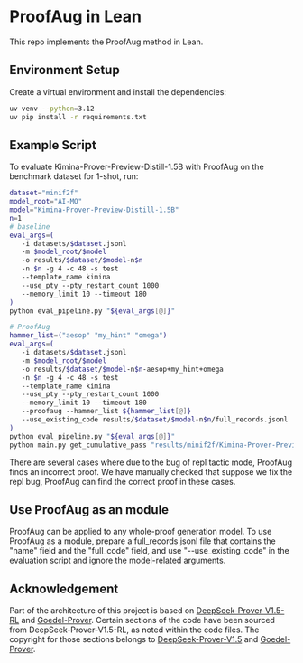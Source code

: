 # ProofAug in Lean

This repo implements the ProofAug method in Lean.

## Environment Setup

Create a virtual environment and install the dependencies:
```bash
uv venv --python=3.12
uv pip install -r requirements.txt 
```

## Example Script

To evaluate Kimina-Prover-Preview-Distill-1.5B with ProofAug on the benchmark dataset for 1-shot, run:
```bash
dataset="minif2f"
model_root="AI-MO"
model="Kimina-Prover-Preview-Distill-1.5B"
n=1
# baseline
eval_args=(
   -i datasets/$dataset.jsonl
   -m $model_root/$model 
   -o results/$dataset/$model-n$n
   -n $n -g 4 -c 48 -s test
   --template_name kimina
   --use_pty --pty_restart_count 1000
   --memory_limit 10 --timeout 180
)
python eval_pipeline.py "${eval_args[@]}"

# ProofAug
hammer_list=("aesop" "my_hint" "omega")
eval_args=(
   -i datasets/$dataset.jsonl
   -m $model_root/$model 
   -o results/$dataset/$model-n$n-aesop+my_hint+omega
   -n $n -g 4 -c 48 -s test
   --template_name kimina
   --use_pty --pty_restart_count 1000
   --memory_limit 10 --timeout 180
   --proofaug --hammer_list ${hammer_list[@]}
   --use_existing_code results/$dataset/$model-n$n/full_records.jsonl
)
python eval_pipeline.py "${eval_args[@]}"
python main.py get_cumulative_pass "results/minif2f/Kimina-Prover-Preview-Distill-1.5B-n$n*/compilation_summary.csv"
```

There are several cases where due to the bug of repl tactic mode, ProofAug finds an incorrect proof. We have manually checked that suppose we fix the repl bug, ProofAug can find the correct proof in these cases.

## Use ProofAug as an module

ProofAug can be applied to any whole-proof generation model. To use ProofAug as a module, prepare a full_records.jsonl file that contains the "name" field and the "full_code" field, and use "--use_existing_code" in the evaluation script and ignore the model-related arguments.


## Acknowledgement

Part of the architecture of this project is based on [DeepSeek-Prover-V1.5-RL](https://github.com/deepseek-ai/DeepSeek-Prover-V1.5.git) and [Goedel-Prover](https://github.com/Goedel-LM/Goedel-Prover.git). Certain sections of the code have been sourced from DeepSeek-Prover-V1.5-RL, as noted within the code files. The copyright for those sections belongs to [DeepSeek-Prover-V1.5](https://github.com/deepseek-ai/DeepSeek-Prover-V1.5.git) and [Goedel-Prover](https://github.com/Goedel-LM/Goedel-Prover.git).